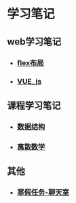 # 学习笔记

## web学习笔记

- ### [flex布局](https://github.com/nansanhao/Learning_notes/blob/master/flex%E5%B8%83%E5%B1%80.md)

- ### [VUE_js](https://github.com/nansanhao/Learning_notes/blob/master/VUE_js.md)

## 课程学习笔记

- ### [数据结构](https://github.com/nansanhao/Learning_notes/blob/master/%E6%95%B0%E6%8D%AE%E7%BB%93%E6%9E%84.md)

- ### [离散数学](https://github.com/nansanhao/Learning_notes/blob/master/%E7%A6%BB%E6%95%A3%E6%95%B0%E5%AD%A6.md)


## 其他

- ### [寒假任务-聊天室](https://github.com/nansanhao/Learning_notes/blob/master/%E5%AF%92%E5%81%87%E4%BB%BB%E5%8A%A1%20-%20%E8%81%8A%E5%A4%A9%E5%AE%A4.md)